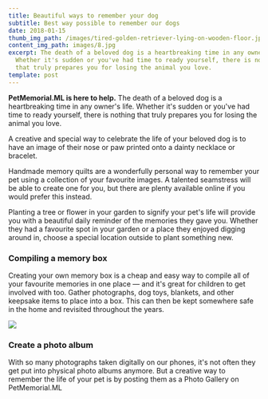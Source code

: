 ```yaml
---
title: Beautiful ways to remember your dog
subtitle: Best way possible to remember our dogs
date: 2018-01-15
thumb_img_path: /images/tired-golden-retriever-lying-on-wooden-floor.jpg
content_img_path: images/8.jpg
excerpt: The death of a beloved dog is a heartbreaking time in any owner's life.
  Whether it's sudden or you've had time to ready yourself, there is nothing
  that truly prepares you for losing the animal you love.
template: post
---
```

**PetMemorial.ML is here to help.** The death of a beloved dog is a heartbreaking time in any owner's life. Whether it's sudden or you've had time to ready yourself, there is nothing that truly prepares you for losing the animal you love.

A creative and special way to celebrate the life of your beloved dog is to have an image of their nose or paw printed onto a dainty necklace or bracelet.

Handmade memory quilts are a wonderfully personal way to remember your pet using a collection of your favourite images. A talented seamstress will be able to create one for you, but there are plenty available online if you would prefer this instead.

Planting a tree or flower in your garden to signify your pet's life will provide you with a beautiful daily reminder of the memories they gave you. Whether they had a favourite spot in your garden or a place they enjoyed digging around in, choose a special location outside to plant something new.

### Compiling a memory box

Creating your own memory box is a cheap and easy way to compile all of your favourite memories in one place — and it's great for children to get involved with too. Gather photographs, dog toys, blankets, and other keepsake items to place into a box. This can then be kept somewhere safe in the home and revisited throughout the years.

![](/images/dog-memory-box.jpg)

### Create a photo album

With so many photographs taken digitally on our phones, it's not often they get put into physical photo albums anymore. But a creative way to remember the life of your pet is by posting them as a Photo Gallery on PetMemorial.ML